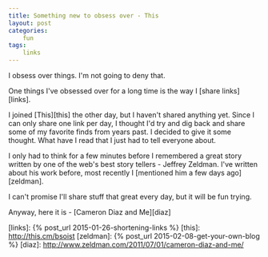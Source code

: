 ```yaml
---
title: Something new to obsess over - This
layout: post
categories:
    fun
tags:
    links
---
```

I obsess over things. I'm not going to deny that. 

One things I've obsessed over for a long time is the way I [share links][links].

I joined [This][this] the other day, but I haven't shared anything yet. Since I can only share one link per day, I thought I'd try and dig back and share some of my favorite finds from years past. I decided to give it some thought. What have I read that I just had to tell everyone about.

I only had to think for a few minutes before I remembered a great story written by one of the web's best story tellers - Jeffrey Zeldman. I've written about his work before, most recently I [mentioned him a few days ago][zeldman].

I can't promise I'll share stuff that great every day, but it will be fun trying.

Anyway, here it is - [Cameron Diaz and Me][diaz]

[links]: {% post_url 2015-01-26-shortening-links %}
[this]: http://this.cm/bsoist
[zeldman]: {% post_url 2015-02-08-get-your-own-blog %}
[diaz]: http://www.zeldman.com/2011/07/01/cameron-diaz-and-me/
